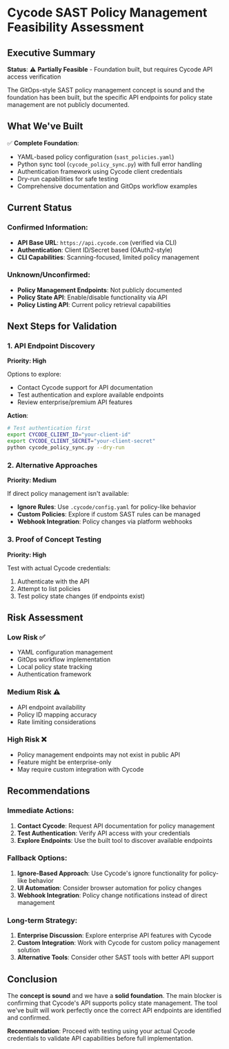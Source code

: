 # Cycode SAST Policy Management Feasibility Assessment

## Executive Summary

**Status**: ⚠️ **Partially Feasible** - Foundation built, but requires Cycode API access verification

The GitOps-style SAST policy management concept is sound and the foundation has been built, but the specific API endpoints for policy state management are not publicly documented.

## What We've Built

✅ **Complete Foundation**:
- YAML-based policy configuration (`sast_policies.yaml`)
- Python sync tool (`cycode_policy_sync.py`) with full error handling
- Authentication framework using Cycode client credentials
- Dry-run capabilities for safe testing
- Comprehensive documentation and GitOps workflow examples

## Current Status

### Confirmed Information:
- **API Base URL**: `https://api.cycode.com` (verified via CLI)
- **Authentication**: Client ID/Secret based (OAuth2-style)
- **CLI Capabilities**: Scanning-focused, limited policy management

### Unknown/Unconfirmed:
- **Policy Management Endpoints**: Not publicly documented
- **Policy State API**: Enable/disable functionality via API
- **Policy Listing API**: Current policy retrieval capabilities

## Next Steps for Validation

### 1. API Endpoint Discovery
**Priority: High**

Options to explore:
- Contact Cycode support for API documentation
- Test authentication and explore available endpoints
- Review enterprise/premium API features

**Action**: 
```bash
# Test authentication first
export CYCODE_CLIENT_ID="your-client-id"
export CYCODE_CLIENT_SECRET="your-client-secret"
python cycode_policy_sync.py --dry-run
```

### 2. Alternative Approaches
**Priority: Medium**

If direct policy management isn't available:
- **Ignore Rules**: Use `.cycode/config.yaml` for policy-like behavior
- **Custom Policies**: Explore if custom SAST rules can be managed
- **Webhook Integration**: Policy changes via platform webhooks

### 3. Proof of Concept Testing
**Priority: High**

Test with actual Cycode credentials:
1. Authenticate with the API
2. Attempt to list policies
3. Test policy state changes (if endpoints exist)

## Risk Assessment

### Low Risk ✅
- YAML configuration management
- GitOps workflow implementation
- Local policy state tracking
- Authentication framework

### Medium Risk ⚠️
- API endpoint availability
- Policy ID mapping accuracy
- Rate limiting considerations

### High Risk ❌
- Policy management endpoints may not exist in public API
- Feature might be enterprise-only
- May require custom integration with Cycode

## Recommendations

### Immediate Actions:
1. **Contact Cycode**: Request API documentation for policy management
2. **Test Authentication**: Verify API access with your credentials
3. **Explore Endpoints**: Use the built tool to discover available endpoints

### Fallback Options:
1. **Ignore-Based Approach**: Use Cycode's ignore functionality for policy-like behavior
2. **UI Automation**: Consider browser automation for policy changes
3. **Webhook Integration**: Policy change notifications instead of direct management

### Long-term Strategy:
1. **Enterprise Discussion**: Explore enterprise API features with Cycode
2. **Custom Integration**: Work with Cycode for custom policy management solution
3. **Alternative Tools**: Consider other SAST tools with better API support

## Conclusion

The **concept is sound** and we have a **solid foundation**. The main blocker is confirming that Cycode's API supports policy state management. The tool we've built will work perfectly once the correct API endpoints are identified and confirmed.

**Recommendation**: Proceed with testing using your actual Cycode credentials to validate API capabilities before full implementation.



